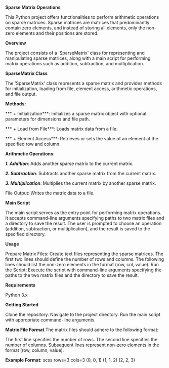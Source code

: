 **Sparse Matrix Operations**

This Python project offers functionalities to perform arithmetic operations on sparse matrices. Sparse matrices are matrices that predominantly contain zero elements, and instead of storing all elements, only the non-zero elements and their positions are stored.

**Overview**

The project consists of a 'SparseMatrix' class for representing and manipulating sparse matrices, along with a main script for performing matrix operations such as addition, subtraction, and multiplication.

**SparseMatrix Class**

The 'SparseMatrix' class represents a sparse matrix and provides methods for initialization, loading from file, element access, arithmetic operations, and file output.

**Methods:**

*** + Initialization***: Initializes a sparse matrix object with optional parameters for dimensions and file path.

*** + Load from File***: Loads matrix data from a file.

*** + Element Access***: Retrieves or sets the value of an element at the specified row and column.

**Arithmetic Operations**:

***1. Addition***: Adds another sparse matrix to the current matrix.

***2. Subtraction***: Subtracts another sparse matrix from the current matrix.

***3. Multiplication***: Multiplies the current matrix by another sparse matrix.

File Output: Writes the matrix data to a file.

**Main Script**

The main script serves as the entry point for performing matrix operations. It accepts command-line arguments specifying paths to two matrix files and a directory to save the result. The user is prompted to choose an operation (addition, subtraction, or multiplication), and the result is saved to the specified directory.

**Usage**

Prepare Matrix Files: Create text files representing the sparse matrices. The first two lines should define the number of rows and columns. The following lines should list the non-zero elements in the format (row, col, value).
Run the Script: Execute the script with command-line arguments specifying the paths to the two matrix files and the directory to save the result.

**Requirements**

Python 3.x

**Getting Started**

Clone the repository.
Navigate to the project directory.
Run the main script with appropriate command-line arguments.

**Matrix File Format**
The matrix files should adhere to the following format:

The first line specifies the number of rows.
The second line specifies the number of columns.
Subsequent lines represent non-zero elements in the format (row, column, value).

**Example Format:**
scss
rows=3
cols=3
(0, 0, 1)
(1, 1, 2)
(2, 2, 3)
